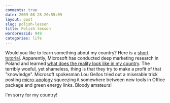 ```yaml
---
comments: true
date: 2009-08-28 20:55:09
layout: post
slug: polish-lesson
title: Polish lesson
wordpressid: 949
categories: life
---
```


Would you like to learn something about my country? Here is a [short tutorial](http://news.cnet.com/8301-13860_3-10317763-56.html?tag=mncol;title). Apparently, Microsoft has conducted deep marketing research in Poland and learned [what does the reality look like in my country](http://www.europeancourier.org/RacismEurope_07_03_06.htm). The terribly woeful, yet shameless, thing is that they try to make a profit of that "knowledge". Microsoft spokesman Lou Gellos tried out a miserable trick posting [micro-apology](http://twitter.com/Microsoft/status/3546312485) squeezing it somewhere between new tools in Office package and green energy links. Bloody amateurs!





I'm sorry for my country!
